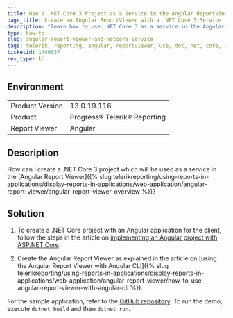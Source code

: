```yaml
---
title: Use a .NET Core 3 Project as a Service in the Angular ReportViewer
page_title: Create an Angular ReportViewer with a .NET Core 3 Service
description: "learn how to use .NET Core 3 as a service in the Angular ReportViewer."
type: how-to
slug: angular-report-viewer-and-netcore-service
tags: telerik, reporting, angular, reportviewer, use, dot, net, core, 3, project, as, service
ticketid: 1449037
res_type: kb
---
```


## Environment

<table>
	<tbody>
		<tr>
			<td>Product Version</td>
			<td>13.0.19.116</td>
		</tr>
		<tr>
			<td>Product</td>
			<td>Progress® Telerik® Reporting</td>
		</tr>
		<tr>
			<td>Report Viewer</td>
			<td>Angular</td>
		</tr>
	</tbody>
</table>


## Description

How can I create a .NET Core 3 project which will be used as a service in the [Angular Report Viewer]({% slug telerikreporting/using-reports-in-applications/display-reports-in-applications/web-application/angular-report-viewer/angular-report-viewer-overview %})?

## Solution

1. To create a .NET Core project with an Angular application for the client, follow the steps in the article on [implementing an Angular project with ASP.NET Core](https://dev.to/diogenespolanco/implementing-a-angular-project-with-aspnet-core-2ik).

2. Create the Angular Report Viewer as explained in the article on [using the Angular Report Viewer with Angular CLI]({% slug telerikreporting/using-reports-in-applications/display-reports-in-applications/web-application/angular-report-viewer/how-to-use-angular-report-viewer-with-angular-cli %}).

For the sample application, refer to the [GitHub repository](https://github.com/telerik/reporting-samples/tree/master/Angular%20with%20.NET%20Core3%20Service). To run the demo, execute `dotnet build` and then `dotnet run`.
